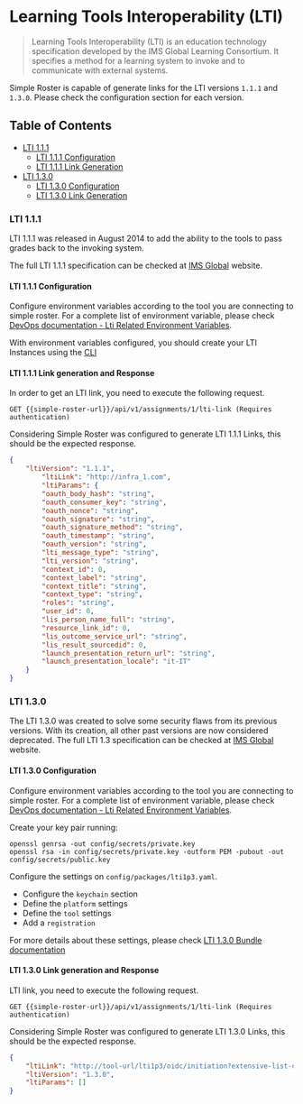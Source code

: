 # Learning Tools Interoperability (LTI)

>Learning Tools Interoperability (LTI) is an education technology specification developed by the IMS Global Learning Consortium. It specifies a method for a learning system to invoke and to communicate with external systems.

Simple Roster is capable of generate links for the LTI versions `1.1.1` and `1.3.0`. Please check the configuration section for each version.

## Table of Contents
- [LTI 1.1.1](#lti-111)
    - [LTI 1.1.1 Configuration](#lti-111-configuration)
    - [LTI 1.1.1 Link Generation](#lti-111-link-generation-and-response)
- [LTI 1.3.0](#lti-130)
    - [LTI 1.3.0 Configuration](#lti-130-configuration)
    - [LTI 1.3.0 Link Generation](#lti-130-link-generation-and-response)

### LTI 1.1.1

LTI 1.1.1 was released in August 2014 to add the ability to the tools to pass grades back to the invoking system.

The full LTI 1.1.1 specification can be checked at [IMS Global](https://www.imsglobal.org/specs/ltiv1p1p1/implementation-guide) website.

#### LTI 1.1.1 Configuration

Configure environment variables according to the tool you are connecting to simple roster. For a complete list of environment variable, please check [DevOps documentation - Lti Related Environment Variables](devops-documentation.md#lti-related-environment-variables).

With environment variables configured, you should create your LTI Instances using the [CLI](cli/ingester-command.md#examples)

#### LTI 1.1.1 Link generation and Response

In order to get an LTI link, you need to execute the following request.

```http request
GET {{simple-roster-url}}/api/v1/assignments/1/lti-link (Requires authentication)
```

Considering Simple Roster was configured to generate LTI 1.1.1 Links, this should be the expected response.

```json
{
	"ltiVersion": "1.1.1",
		"ltiLink": "http://infra_1.com",
		"ltiParams": {
		"oauth_body_hash": "string",
		"oauth_consumer_key": "string",
		"oauth_nonce": "string",
		"oauth_signature": "string",
		"oauth_signature_method": "string",
		"oauth_timestamp": "string",
		"oauth_version": "string",
		"lti_message_type": "string",
		"lti_version": "string",
		"context_id": 0,
		"context_label": "string",
		"context_title": "string",
		"context_type": "string",
		"roles": "string",
		"user_id": 0,
		"lis_person_name_full": "string",
		"resource_link_id": 0,
		"lis_outcome_service_url": "string",
		"lis_result_sourcedid": 0,
		"launch_presentation_return_url": "string",
		"launch_presentation_locale": "it-IT"
	}
}
```

### LTI 1.3.0

The LTI 1.3.0 was created to solve some security flaws from its previous versions. With its creation, all other past versions are now considered deprecated.
The full LTI 1.3 specification can be checked at [IMS Global](http://www.imsglobal.org/spec/lti/v1p3/) website.

#### LTI 1.3.0 Configuration

Configure environment variables according to the tool you are connecting to simple roster. For a complete list of environment variable, please check [DevOps documentation - Lti Related Environment Variables](devops-documentation.md#lti-related-environment-variables).

Create your key pair running:

```shell script
openssl genrsa -out config/secrets/private.key
openssl rsa -in config/secrets/private.key -outform PEM -pubout -out config/secrets/public.key
```

Configure the settings on `config/packages/lti1p3.yaml`.
- Configure the `keychain` section
- Define the `platform` settings
- Define the `tool` settings
- Add a `registration`

For more details about these settings, please check [LTI 1.3.0 Bundle documentation](https://github.com/oat-sa/bundle-lti1p3/blob/master/doc/quickstart/configuration.md)

#### LTI 1.3.0 Link generation and Response

 LTI link, you need to execute the following request.

```http request
GET {{simple-roster-url}}/api/v1/assignments/1/lti-link (Requires authentication)
```

Considering Simple Roster was configured to generate LTI 1.3.0 Links, this should be the expected response.

```json
{
	"ltiLink": "http://tool-url/lti1p3/oidc/initiation?extensive-list-of-parameters",
	"ltiVersion": "1.3.0",
	"ltiParams": []
}
```
